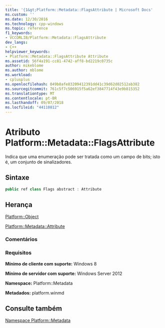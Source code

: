 ```yaml
---
title: '{1&gt;Platform::Metadata::FlagsAttribute | Microsoft Docs'
ms.custom: ''
ms.date: 12/30/2016
ms.technology: cpp-windows
ms.topic: reference
f1_keywords:
- VCCORLIB/Platform::Metadata::FlagsAttribute
dev_langs:
- C++
helpviewer_keywords:
- Platform::Metadata::FlagsAttribute Attribute
ms.assetid: 56f4a191-cc81-4742-aff8-bd2219c0735c
author: mikeblome
ms.author: mblome
ms.workload:
- cplusplus
ms.openlocfilehash: 049b8afe83209412391dd41c39d62d02512ab382
ms.sourcegitcommit: 761c5f7c506915f5a62ef3847714f43e9b815352
ms.translationtype: MT
ms.contentlocale: pt-BR
ms.lasthandoff: 09/07/2018
ms.locfileid: "44110812"
---
```

# <a name="platformmetadataflagsattribute-attribute"></a>Atributo Platform::Metadata::FlagsAttribute

Indica que uma enumeração pode ser tratada como um campo de bits; isto é, um conjunto de sinalizadores.

## <a name="syntax"></a>Sintaxe

```cpp
public ref class Flags abstract : Attribute
```

## <a name="inheritance"></a>Herança

[Platform::Object](../cppcx/platform-object-class.md)

[Platform::Metadata::Attribute](../cppcx/platform-metadata-attribute-attribute.md)

### <a name="remarks"></a>Comentários

### <a name="requirements"></a>Requisitos

**Mínimo de cliente com suporte:** Windows 8

**Mínimo de servidor com suporte:** Windows Server 2012

**Namespace:** Platform::Metadata

**Metadados:** platform.winmd

## <a name="see-also"></a>Consulte também

[Namespace Platform::Metadata](../cppcx/platform-metadata-namespace.md)